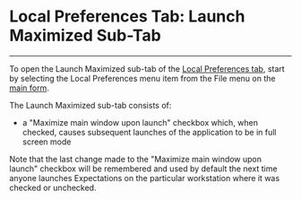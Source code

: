 # Local Preferences Tab:     Launch Maximized Sub-Tab 
---

To open the Launch Maximized sub-tab of the 
[Local Preferences tab](<locpref.md>), start by selecting the Local Preferences menu item from the File menu on the
[main 
form](<7jjr.md>).

The Launch Maximized sub-tab consists of:

- a "Maximize main window upon launch" checkbox which, when checked, causes subsequent launches of the application to be in full screen mode

Note that the last change made to the "Maximize main window upon launch" checkbox will be remembered and used by default the next time anyone launches Expectations on the particular workstation where it was checked or unchecked.
